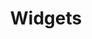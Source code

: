 ---
title: Widgets
description: Stateless vs Stateful 
weight: 6
lastmod: 2021-11-01T10:23:30-09:00
draft: false
emoji: 🐦
vimeo: 336025897
chapter_start: Widgets 
video_length: 5:20
---